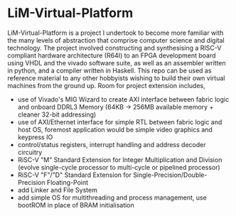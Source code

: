 # LiM-Virtual-Platform

LiM-Virtual-Platform is a project I undertook to become more familiar with the many levels of abstraction that comprise computer science and digital technology. The
project involved constructing and synthesising a RISC-V compliant hardware architecture (R64I) to an FPGA development board using VHDL and the vivado software suite,
as well as an assembler written in python, and a compiler written in Haskell. This repo can be used as reference material to any other hobbyists wishing to build their own 
virtual machines from the ground up. Room for project extension includes,
- use of Vivado's MIG Wizard to create AXI interface between fabric logic and onboard DDRL3 Memory (64KB -> 256MB available memory + cleaner 32-bit addressing)
- use of AXI/Ethernet interface for simple RTL between fabric logic and host OS, foremost application would be simple video graphics and keypress IO
- control/status registers, interrupt handling and address decoder circuitry
- RiSC-V "M" Standard Extension for Integer Multiplication and Division (evolve single-cycle processor to multi-cycle or pipelined processor)
- RiSC-V "F"/"D" Standard Extension for Single-Precision/Double-Precision Floating-Point
- add Linker and File System
- add simple OS for multithreading and process management, use bootROM in place of BRAM initialisation